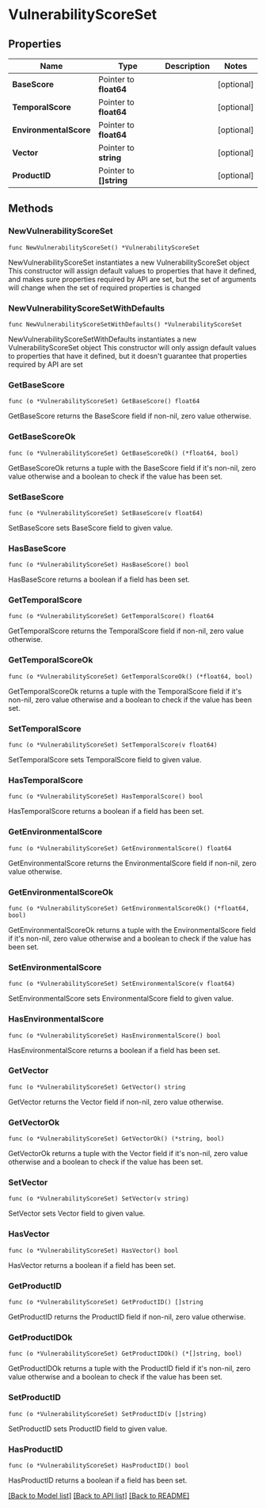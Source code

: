 # VulnerabilityScoreSet

## Properties

Name | Type | Description | Notes
------------ | ------------- | ------------- | -------------
**BaseScore** | Pointer to **float64** |  | [optional] 
**TemporalScore** | Pointer to **float64** |  | [optional] 
**EnvironmentalScore** | Pointer to **float64** |  | [optional] 
**Vector** | Pointer to **string** |  | [optional] 
**ProductID** | Pointer to **[]string** |  | [optional] 

## Methods

### NewVulnerabilityScoreSet

`func NewVulnerabilityScoreSet() *VulnerabilityScoreSet`

NewVulnerabilityScoreSet instantiates a new VulnerabilityScoreSet object
This constructor will assign default values to properties that have it defined,
and makes sure properties required by API are set, but the set of arguments
will change when the set of required properties is changed

### NewVulnerabilityScoreSetWithDefaults

`func NewVulnerabilityScoreSetWithDefaults() *VulnerabilityScoreSet`

NewVulnerabilityScoreSetWithDefaults instantiates a new VulnerabilityScoreSet object
This constructor will only assign default values to properties that have it defined,
but it doesn't guarantee that properties required by API are set

### GetBaseScore

`func (o *VulnerabilityScoreSet) GetBaseScore() float64`

GetBaseScore returns the BaseScore field if non-nil, zero value otherwise.

### GetBaseScoreOk

`func (o *VulnerabilityScoreSet) GetBaseScoreOk() (*float64, bool)`

GetBaseScoreOk returns a tuple with the BaseScore field if it's non-nil, zero value otherwise
and a boolean to check if the value has been set.

### SetBaseScore

`func (o *VulnerabilityScoreSet) SetBaseScore(v float64)`

SetBaseScore sets BaseScore field to given value.

### HasBaseScore

`func (o *VulnerabilityScoreSet) HasBaseScore() bool`

HasBaseScore returns a boolean if a field has been set.

### GetTemporalScore

`func (o *VulnerabilityScoreSet) GetTemporalScore() float64`

GetTemporalScore returns the TemporalScore field if non-nil, zero value otherwise.

### GetTemporalScoreOk

`func (o *VulnerabilityScoreSet) GetTemporalScoreOk() (*float64, bool)`

GetTemporalScoreOk returns a tuple with the TemporalScore field if it's non-nil, zero value otherwise
and a boolean to check if the value has been set.

### SetTemporalScore

`func (o *VulnerabilityScoreSet) SetTemporalScore(v float64)`

SetTemporalScore sets TemporalScore field to given value.

### HasTemporalScore

`func (o *VulnerabilityScoreSet) HasTemporalScore() bool`

HasTemporalScore returns a boolean if a field has been set.

### GetEnvironmentalScore

`func (o *VulnerabilityScoreSet) GetEnvironmentalScore() float64`

GetEnvironmentalScore returns the EnvironmentalScore field if non-nil, zero value otherwise.

### GetEnvironmentalScoreOk

`func (o *VulnerabilityScoreSet) GetEnvironmentalScoreOk() (*float64, bool)`

GetEnvironmentalScoreOk returns a tuple with the EnvironmentalScore field if it's non-nil, zero value otherwise
and a boolean to check if the value has been set.

### SetEnvironmentalScore

`func (o *VulnerabilityScoreSet) SetEnvironmentalScore(v float64)`

SetEnvironmentalScore sets EnvironmentalScore field to given value.

### HasEnvironmentalScore

`func (o *VulnerabilityScoreSet) HasEnvironmentalScore() bool`

HasEnvironmentalScore returns a boolean if a field has been set.

### GetVector

`func (o *VulnerabilityScoreSet) GetVector() string`

GetVector returns the Vector field if non-nil, zero value otherwise.

### GetVectorOk

`func (o *VulnerabilityScoreSet) GetVectorOk() (*string, bool)`

GetVectorOk returns a tuple with the Vector field if it's non-nil, zero value otherwise
and a boolean to check if the value has been set.

### SetVector

`func (o *VulnerabilityScoreSet) SetVector(v string)`

SetVector sets Vector field to given value.

### HasVector

`func (o *VulnerabilityScoreSet) HasVector() bool`

HasVector returns a boolean if a field has been set.

### GetProductID

`func (o *VulnerabilityScoreSet) GetProductID() []string`

GetProductID returns the ProductID field if non-nil, zero value otherwise.

### GetProductIDOk

`func (o *VulnerabilityScoreSet) GetProductIDOk() (*[]string, bool)`

GetProductIDOk returns a tuple with the ProductID field if it's non-nil, zero value otherwise
and a boolean to check if the value has been set.

### SetProductID

`func (o *VulnerabilityScoreSet) SetProductID(v []string)`

SetProductID sets ProductID field to given value.

### HasProductID

`func (o *VulnerabilityScoreSet) HasProductID() bool`

HasProductID returns a boolean if a field has been set.


[[Back to Model list]](../README.md#documentation-for-models) [[Back to API list]](../README.md#documentation-for-api-endpoints) [[Back to README]](../README.md)


